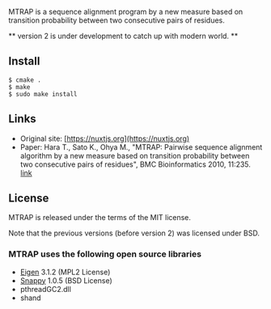 MTRAP is a sequence alignment program by a new measure based on transition
probability between two consecutive pairs of residues.

** version 2 is under development to catch up with modern world. **

## Install

  ```
  $ cmake .
  $ make
  $ sudo make install
  ```

## Links
* Original site: [https://nuxtjs.org](https://nuxtjs.org)
* Paper: Hara T., Sato K., Ohya M., "MTRAP: Pairwise sequence alignment algorithm by a new measure based on transition probability between two consecutive pairs of residues", BMC Bioinformatics 2010, 11:235. [link](https://bmcbioinformatics.biomedcentral.com/articles/10.1186/1471-2105-11-235)

## License
MTRAP is released under the terms of the MIT license.

Note that the previous versions (before version 2) was licensed under BSD.

### MTRAP uses the following open source libraries
* [Eigen](https://eigen.tuxfamily.org/) 3.1.2 (MPL2 License)
* [Snappy](https://github.com/google/snappy) 1.0.5 (BSD License)
* pthreadGC2.dll
* shand
